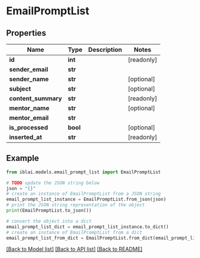 # EmailPromptList


## Properties

Name | Type | Description | Notes
------------ | ------------- | ------------- | -------------
**id** | **int** |  | [readonly] 
**sender_email** | **str** |  | 
**sender_name** | **str** |  | [optional] 
**subject** | **str** |  | [optional] 
**content_summary** | **str** |  | [readonly] 
**mentor_name** | **str** |  | [optional] 
**mentor_email** | **str** |  | 
**is_processed** | **bool** |  | [optional] 
**inserted_at** | **str** |  | [readonly] 

## Example

```python
from iblai.models.email_prompt_list import EmailPromptList

# TODO update the JSON string below
json = "{}"
# create an instance of EmailPromptList from a JSON string
email_prompt_list_instance = EmailPromptList.from_json(json)
# print the JSON string representation of the object
print(EmailPromptList.to_json())

# convert the object into a dict
email_prompt_list_dict = email_prompt_list_instance.to_dict()
# create an instance of EmailPromptList from a dict
email_prompt_list_from_dict = EmailPromptList.from_dict(email_prompt_list_dict)
```
[[Back to Model list]](../README.md#documentation-for-models) [[Back to API list]](../README.md#documentation-for-api-endpoints) [[Back to README]](../README.md)


